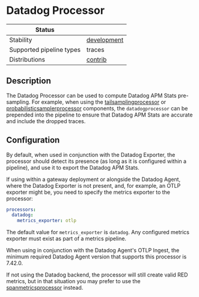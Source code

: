 # Datadog Processor

| Status                   |               |
|--------------------------|---------------|
| Stability                | [development] |
| Supported pipeline types | traces        |
| Distributions            | [contrib]     |

## Description

The Datadog Processor can be used to compute Datadog APM Stats pre-sampling. For example, when using the [tailsamplingprocessor](https://github.com/ydessouky/enms-OTel-collector/tree/main/processor/tailsamplingprocessor#tail-sampling-processor) or [probabilisticsamplerprocessor](https://github.com/ydessouky/enms-OTel-collector/tree/main/processor/probabilisticsamplerprocessor) components, the `datadogprocessor` can be prepended into the pipeline to ensure that Datadog APM Stats are accurate and include the dropped traces.

## Configuration

By default, when used in conjunction with the Datadog Exporter, the processor should detect its presence (as long as it is configured within a pipeline), and use it to export the Datadog APM Stats.

If using within a gateway deployment or alongside the Datadog Agent, where the Datadog Exporter is not present, and, for example, an OTLP exporter might be, you need to specify the metrics exporter to the processor:

```yaml
processors:
  datadog:
    metrics_exporter: otlp
```

The default value for `metrics_exporter` is `datadog`. Any configured metrics exporter must exist as part of a metrics pipeline.

When using in conjunction with the Datadog Agent's OTLP Ingest, the minimum required Datadog Agent version that supports this processor is 7.42.0.

If not using the Datadog backend, the processor will still create valid RED metrics, but in that situation you may prefer to use the [spanmetricsprocessor](https://github.com/ydessouky/enms-OTel-collector/tree/main/processor/spanmetricsprocessor) instead.

[development]: https://github.com/open-telemetry/opentelemetry-collector#development
[contrib]:https://github.com/open-telemetry/opentelemetry-collector-releases/tree/main/distributions/otelcol-contrib
